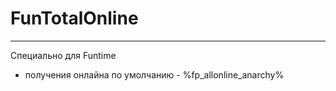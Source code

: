 # FunTotalOnline
----------------
Специально для Funtime

- получения онлайна по умолчанию - %fp_allonline_anarchy%

